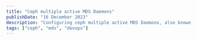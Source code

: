```yaml
---
title: "Ceph multiple active MDS Daemons"
publishDate: "16 December 2023"
description: "Configuring ceph multiple active MDS Daemons, also known as active-active MDS."
tags: ["ceph", "mds", "devops"]
---
```

